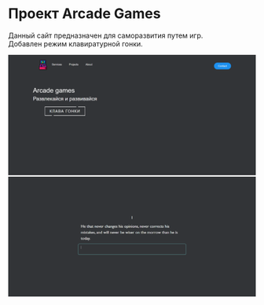 # Проект Arcade Games

Данный сайт предназначен для саморазвития путем игр.
<br>Добавлен режим клавиратурной гонки.

![1.png](WebGameArcade/games/static/games/img/1.png)
![2.png](WebGameArcade/games/static/games/img/2.png)
